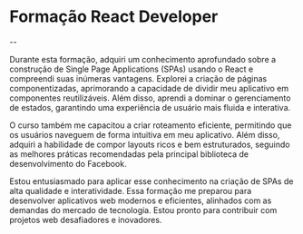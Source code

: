 # Formação React Developer
--

Durante esta formação, adquiri um conhecimento aprofundado sobre a construção de Single Page Applications (SPAs) usando o React e compreendi suas inúmeras vantagens. Explorei a criação de páginas componentizadas, aprimorando a capacidade de dividir meu aplicativo em componentes reutilizáveis. Além disso, aprendi a dominar o gerenciamento de estados, garantindo uma experiência de usuário mais fluida e interativa.

O curso também me capacitou a criar roteamento eficiente, permitindo que os usuários naveguem de forma intuitiva em meu aplicativo. Além disso, adquiri a habilidade de compor layouts ricos e bem estruturados, seguindo as melhores práticas recomendadas pela principal biblioteca de desenvolvimento do Facebook.

Estou entusiasmado para aplicar esse conhecimento na criação de SPAs de alta qualidade e interatividade. Essa formação me preparou para desenvolver aplicativos web modernos e eficientes, alinhados com as demandas do mercado de tecnologia. Estou pronto para contribuir com projetos web desafiadores e inovadores.
